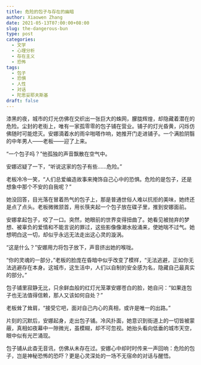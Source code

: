 ```yaml
---
title: 危险的包子与存在的幽暗
author: Xiaowen Zhang
date: 2021-05-13T07:00:00+08:00
slug: the-dangerous-bun
type: post
categories:
  - 文学
  - 心理分析
  - 存在主义
  - 恐怖
tags:
  - 包子
  - 恐惧
  - 人性
  - 对话
  - 陀思妥耶夫斯基
draft: false
---
```


漆黑的夜，城市的灯光仿佛在交织出一张巨大的蛛网，朦胧辉煌，却隐藏着潜在的危险。尘封的老街上，唯有一家孤零零的包子铺在营业。铺子的灯光昏黄，闪烁仿佛随时可能熄灭。安娜滴着水的雨伞啪嗒作响，她推开门走进铺子。一个满脸阴翳的中年男人——老板——迎了上来。

“一个包子吗？”他孤独的声音飘散在空气中。

安娜迟疑了一下，“听说这家的包子有些……危险。”

老板冷冷一笑，“人们总爱编造故事来掩饰自己心中的恐惧。危险的是包子，还是想象中那个不安的自我呢？”

她没回答，目光落在冒着热气的包子上，那是普通世俗人难以抗拒的美味，她终还是点了点头。老板微微颔首，用长筷夹起一个包子放在碟子里，推到安娜面前。

安娜拿起包子，咬了一口。突然，她眼前的世界变得扭曲了。她看见被抛弃的梦想、被辜负的爱情和不能言说的罪过，这些影像像潮水般涌来，使她喘不过气。她想明白这一切，却似乎永远无法走出这心灵的漩涡。

“这是什么？”安娜用力将包子放下，声音挤出她的喉咙。

“你的灵魂的一部分，”老板的脸庞在昏暗中似乎改变了模样，“无法逃避，正如你无法逃避存在本身。这城市，这生活中，人们以自制的安全感为名，隐藏自己最真实的部分。”

包子铺里寂静无比，只余鲜血般的红灯光笼罩安娜苍白的脸，她自问：“如果连包子也无法值得信赖，那人又该如何自处？”

老板耸了耸肩，“接受它吧，面对自己内心的真相，或许是唯一的出路。”

片刻的沉默后，安娜起身，走出包子铺。冷风扑面，她意识到街道上的一切皆被蒙蔽，真相如夜幕中一隙微光，虽模糊，却不可忽视。她抬头看向低垂的城市天空，眼中似有光芒涌现。

包子铺从此杳无音讯，仿佛从未存在过。安娜心中却时时传来一声回响：危险的包子，岂是神秘恐怖的恐吓？更是心灵深处的一场不无宿命的对话与醒悟。